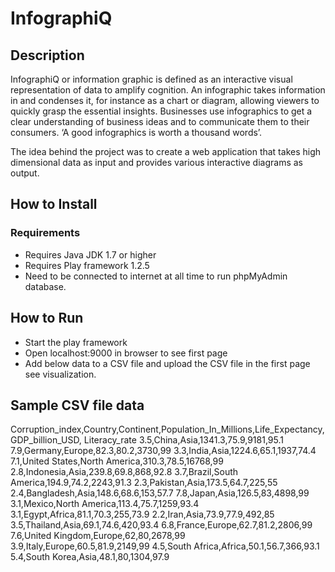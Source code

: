 # InfographiQ

## Description

InfographiQ or information graphic is defined as an interactive visual representation of data to amplify cognition. An infographic takes information in and condenses it, for instance as a chart or diagram, allowing viewers to quickly grasp the essential insights. Businesses
use infographics to get a clear understanding of business ideas and to communicate them to their consumers. ‘A good infographics is worth a thousand words’.

The idea behind the project was to create a web application that takes high dimensional data as input and provides various interactive diagrams as output.

## How to Install

### Requirements

* Requires Java JDK 1.7 or higher
* Requires Play framework 1.2.5
* Need to be connected to internet at all time to run phpMyAdmin database.

## How to Run

* Start the play framework
* Open localhost:9000 in browser to see first page
* Add below data to a CSV file and upload the CSV file in the first page see visualization.

## Sample CSV file data

Corruption_index,Country,Continent,Population_In_Millions,Life_Expectancy,GDP_billion_USD,
Literacy_rate
3.5,China,Asia,1341.3,75.9,9181,95.1
7.9,Germany,Europe,82.3,80.2,3730,99
3.3,India,Asia,1224.6,65.1,1937,74.4
7.1,United States,North America,310.3,78.5,16768,99
2.8,Indonesia,Asia,239.8,69.8,868,92.8
3.7,Brazil,South America,194.9,74.2,2243,91.3
2.3,Pakistan,Asia,173.5,64.7,225,55
2.4,Bangladesh,Asia,148.6,68.6,153,57.7
7.8,Japan,Asia,126.5,83,4898,99
3.1,Mexico,North America,113.4,75.7,1259,93.4
3.1,Egypt,Africa,81.1,70.3,255,73.9
2.2,Iran,Asia,73.9,77.9,492,85
3.5,Thailand,Asia,69.1,74.6,420,93.4
6.8,France,Europe,62.7,81.2,2806,99
7.6,United Kingdom,Europe,62,80,2678,99
3.9,Italy,Europe,60.5,81.9,2149,99
4.5,South Africa,Africa,50.1,56.7,366,93.1
5.4,South Korea,Asia,48.1,80,1304,97.9
